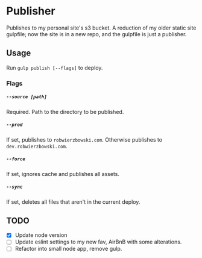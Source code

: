 # Publisher

Publishes to my personal site's s3 bucket. A reduction of my older static site gulpfile; now the site is in a new repo, and the gulpfile is just a publisher.

## Usage

Run `gulp publish [--flags]` to deploy.

### Flags

##### `--source [path]`
Required. Path to the directory to be published.

##### `--prod`
If set, publishes to `robwierzbowski.com`. Otherwise publishes to `dev.robwierzbowski.com`.

##### `--force`
If set, ignores cache and publishes all assets.

##### `--sync`
If set, deletes all files that aren't in the current deploy.

## TODO

- [x] Update node version
- [ ] Update eslint settings to my new fav, AirBnB with some alterations.
- [ ] Refactor into small node app, remove gulp.
